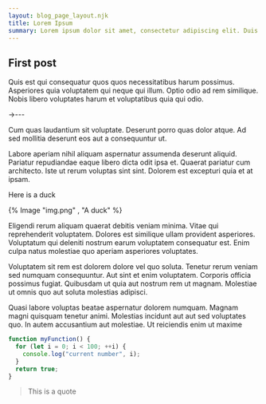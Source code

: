 ```yaml
---
layout: blog_page_layout.njk
title: Lorem Ipsum
summary: Lorem ipsum dolor sit amet, consectetur adipiscing elit. Duis sed neque turpis. In non leo in urna facilisis consectetur eget quis neque. Donec nibh ante, faucibus ut mauris ut, cursus hendrerit leo.
---
```


## First post

Quis est qui consequatur quos quos necessitatibus harum possimus. Asperiores quia voluptatem qui neque qui illum. Optio odio ad rem similique. Nobis libero voluptates harum et voluptatibus quia qui odio.

->---

Cum quas laudantium sit voluptate. Deserunt porro quas dolor atque. Ad sed mollitia deserunt eos aut a consequuntur ut.

Labore aperiam nihil aliquam aspernatur assumenda deserunt aliquid. Pariatur repudiandae eaque libero dicta odit ipsa et. Quaerat pariatur cum architecto. Iste ut rerum voluptas sint sint. Dolorem est excepturi quia et at ipsam.

Here is a duck

{% Image "img.png" , "A duck" %}

Eligendi rerum aliquam quaerat debitis veniam minima. Vitae qui reprehenderit voluptatem. Dolores est similique ullam provident asperiores. Voluptatum qui deleniti nostrum earum voluptatem consequatur est. Enim culpa natus molestiae quo aperiam asperiores voluptates.

Voluptatem sit rem est dolorem dolore vel quo soluta. Tenetur rerum veniam sed numquam consequuntur. Aut sint et enim voluptatem. Corporis officia possimus fugiat. Quibusdam ut quia aut nostrum rem ut magnam. Molestiae ut omnis quo aut soluta molestias adipisci.

Quasi labore voluptas beatae aspernatur dolorem numquam. Magnam magni quisquam tenetur animi. Molestias incidunt aut aut sed voluptates quo. In autem accusantium aut molestiae. Ut reiciendis enim ut maxime

```js
function myFunction() {
  for (let i = 0; i < 100; ++i) {
    console.log("current number", i);
  }
  return true;
}
```

> This is a quote
